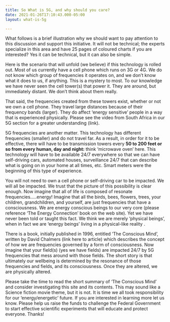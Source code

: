 ```yaml
---
title: So What is 5G, and why should you care?
date: 2021-01-26T17:10:43.000-05:00
layout: what-is-5g

---
```

What follows is a brief illustration why we should want to pay attention to this discussion and support this initiative. It will not be technical; the experts specialize in this area and have 25 pages of coloured charts if you are interested? Yes it can be technical, but it can also be simple.

Here is the scenario that will unfold (we believe) if this technology is rolled out. Most of us currently have a cell phone which runs on 3G or 4G. We do not know which group of frequencies it operates on, and we don’t know what it does to us, if anything. This is a mystery to most. To our knowledge we have never seen the cell tower(s) that power it. They are around, but immediately distant. We don’t think about them really.

That said, the frequencies created from these towers exist, whether or not we own a cell phone. They travel large distances because of their frequency bands (larger). They do affect ‘energy sensitive’ people in a way that is experienced physically. Please see the video from South Africa in our 5G section for a greater understanding (link).

5G frequencies are another matter. This technology has different frequencies (smaller) and do not travel far. As a result, in order for it to be effective, there will have to be transmission towers every **50 to 200 feet or so from every human, day and night:** think ‘microwave oven’ here. This technology will have to be available 24/7 everywhere so that we can have self-driving cars, automated houses, surveillance 24/7 that can describe what is going on in your home at all times, etc. Smart meters were the beginning of this type of experience.

You will not need to own a cell phone or self-driving car to be impacted. We will all be impacted. We trust that the picture of this possibility is clear enough. Now imagine that all of life is composed of resonate frequencies…..energy! Imagine that all the birds, bees, flowers, trees, your children, grandchildren, and yourself, are just frequencies that have a consciousness. We are energy conscious beings to our very core (please reference ‘The Energy Connection’ book on the web site). Yet we have never been told or taught this fact. We think we are merely ‘physical beings’, when in fact we are ‘energy beings’ living in a physical-like reality .

There is a book, initially published in 1996, entitled ‘The Conscious Mind’, written by David Chalmers (link here to article) which describes the concept of how we are frequencies governed by a form of consciousness. Now imagine that your field(s) (yes we have fields) are impacted 24/7 by 5G frequencies that mess around with those fields. The short story is that ultimately our wellbeing is determined by the resonance of those frequencies and fields, and its consciousness. Once they are altered, we are physically altered.

Please take the time to read the short summary of ‘The Conscious Mind’ and consider investigating this site and its contents. This may sound like a Science fiction movie theme, but it is not. It is time we all took responsibility for our ‘energy/energetic’ future. If you are interested in learning more let us know. Please help us raise the funds to challenge the Federal Government to start effective scientific experiments that will educate and protect everyone. Thanks!